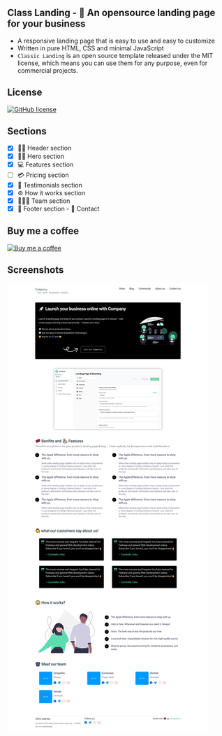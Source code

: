 ## Class Landing - 🚀 An opensource landing page for your business
- A responsive landing page that is easy to use and easy to customize
- Written in pure HTML, CSS and minimal JavaScript
- `Classic Landing` is an open source template released under the MIT license, which means you can use them for any purpose, even for commercial projects.

## License
[![GitHub license](https://img.shields.io/badge/license-MIT-blue.svg)](https://raw.githubusercontent.com/git-kamesh/classic-landing/main/LICENSE)

## Sections
- [x] 🧕🏻 Header section 
- [x] 🦸‍♀️ Hero section
- [x] 💻 Features section
- [ ] 💳 Pricing section
- [x] 💖 Testimonials section
- [x] ⚙️ How it works section
- [x] 👷🏻‍♂️ Team section
- [x] 📍 Footer section - 📱 Contact

## Buy me a coffee
[![Buy me a coffee](https://img.shields.io/badge/buy-me-a-coffee-green.svg)](https://gumroad.com/l/ePmeE)

## Screenshots
[![Full page screenshot](https://raw.githubusercontent.com/git-kamesh/classic-landing/main/screenshot.png)](https://raw.githubusercontent.com/git-kamesh/classic-landing/main/screenshot.png)
